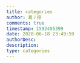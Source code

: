 ```yaml
---
title: categories
author: 昜丿捺
comments: true
timestamp: 1592495399
date: 2020-06-18 23:49:59
authorDesc:
description:
type: categories
---
```


